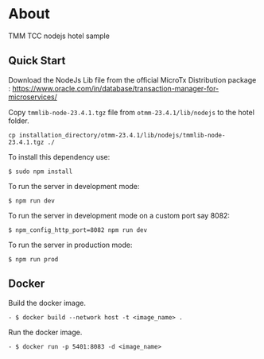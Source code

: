 # About
TMM TCC nodejs hotel sample

## Quick Start

Download the NodeJs Lib file from the official MicroTx Distribution package : https://www.oracle.com/in/database/transaction-manager-for-microservices/

Copy `tmmlib-node-23.4.1.tgz` file from `otmm-23.4.1/lib/nodejs` to the hotel folder.

```
cp installation_directory/otmm-23.4.1/lib/nodejs/tmmlib-node-23.4.1.tgz ./
```

To install this dependency use:

```
$ sudo npm install
```
To run the server in development mode:
```
$ npm run dev
```
To run the server in development mode on a custom port say 8082:
```
$ npm_config_http_port=8082 npm run dev
```

To run the server in production mode:
```
$ npm run prod
```

## Docker 

Build the docker image.
```
- $ docker build --network host -t <image_name> .
```

Run the docker image.
```
- $ docker run -p 5401:8083 -d <image_name>
```
